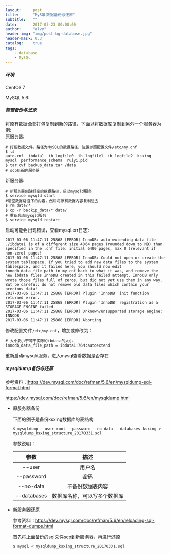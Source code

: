 ```yaml
---
layout:     post
title:      "MySQL数据备份与还原"
subtitle:   ""
date:       2017-03-23 00:00:00
author:     "alvy"
header-img: "img/post-bg-database.jpg"
header-mask: 0.3
catalog:    true
tags:
    - database
    - MySQL
---
```

##### 环境

CentOS 7

MySQL 5.6

##### 物理备份与还原    

将原有数据全部打包复制到新的路径，下面以将数据库复制到另外一个服务器为例:    
原服务器:
```shell
# 打包数据文件，路径为MySQL的数据路径，位置参照配置文件/etc/my.cnf
$ ls
auto.cnf  ibdata1  ib_logfile0  ib_logfile1  ib_logfile2  ksxing  mysql  performance_schema  ruiyi.pid
$ tar cvf backup_data.tar /data
# scp到新的服务器
```
新服务器:    
```shell
# 新服务器创建好空的数据路径，启动mysqld服务
$ service mysqld start
#清空数据路径下的内容，然后将原有数据内容复制进去   
$ rm data/*
$ cp -r backip_data/* data/
# 重新启动mysqld服务
$ service mysqld restart
```
启动可能会出现错误，查看mysql.err日志:    
```text
2017-03-06 11:47:11 25868 [ERROR] InnoDB: auto-extending data file ./ibdata1 is of a different size 4864 pages (rounded down to MB) than specified in the .cnf file: initial 6400 pages, max 0 (relevant if non-zero) pages!
2017-03-06 11:47:11 25868 [ERROR] InnoDB: Could not open or create the system tablespace. If you tried to add new data files to the system tablespace, and it failed here, you should now edit innodb_data_file_path in my.cnf back to what it was, and remove the new ibdata files InnoDB created in this failed attempt. InnoDB only wrote those files full of zeros, but did not yet use them in any way. But be careful: do not remove old data files which contain your precious data!
2017-03-06 11:47:11 25868 [ERROR] Plugin 'InnoDB' init function returned error.
2017-03-06 11:47:11 25868 [ERROR] Plugin 'InnoDB' registration as a STORAGE ENGINE failed.
2017-03-06 11:47:11 25868 [ERROR] Unknown/unsupported storage engine: INNODB
2017-03-06 11:47:11 25868 [ERROR] Aborting
```
修改配置文件`/etc/my.cnf`，增加或修改为：    
```
# 大小要小于等于实际的ibdata的大小
innodb_data_file_path = ibdata1:76M:autoextend
```
重新启动mysqld服务，进入mysql查看数据是否存在

##### mysqldump备份与还原

参考资料：<https://dev.mysql.com/doc/refman/5.6/en/mysqldump-sql-format.html>

<https://dev.mysql.com/doc/refman/5.6/en/mysqldump.html>

- 原服务器备份

  下面的例子是备份ksxing数据库的表结构

  ```shell
  $ mysqldump --user root --password --no-data --databases ksxing > mysqldump_ksxing_structure_20170331.sql
  ```

  参数说明：

  |     参数      |       描述       |
  | :---------: | :------------: |
  |   --user    |      用户名       |
  | --password  |       密码       |
  |  --no-data  |    不备份数据表内容    |
  | --databases | 数据库名称，可以写多个数据库 |

- 新服务器还原

  参考资料：<https://dev.mysql.com/doc/refman/5.6/en/reloading-sql-format-dumps.html>

  首先将上面备份的sql文件scp到新服务器，再进行还原

  ```shell
  $ mysql < mysqldump_ksxing_structure_20170331.sql
  ```

